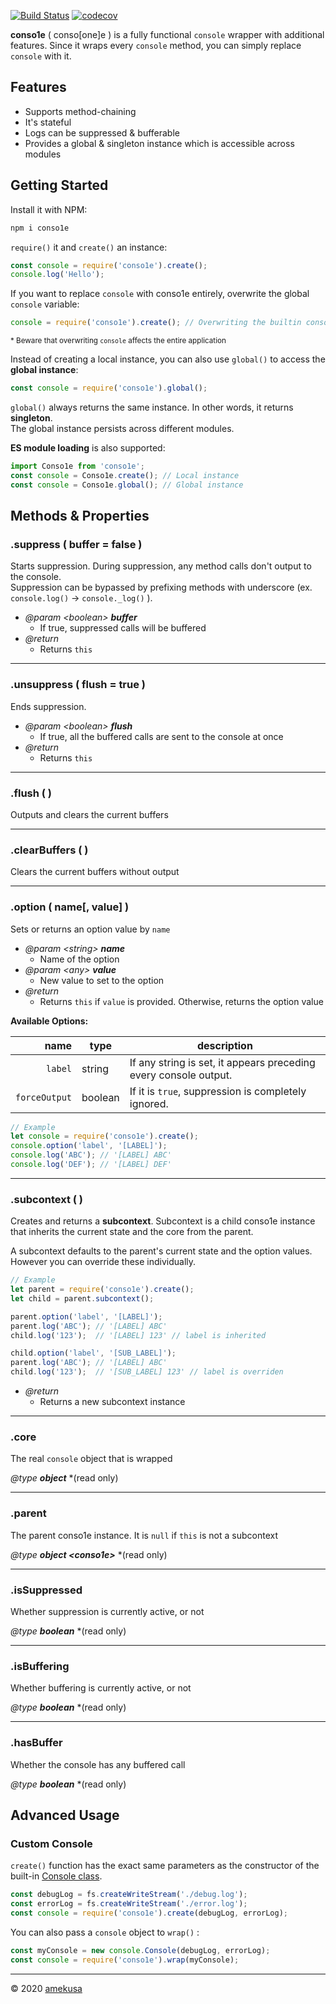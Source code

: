 [![Build Status](https://travis-ci.org/amekusa/conso1e.svg?branch=master)](https://travis-ci.org/amekusa/conso1e) [![codecov](https://codecov.io/gh/amekusa/conso1e/branch/master/graph/badge.svg)](https://codecov.io/gh/amekusa/conso1e)

**conso1e** ( conso[one]e ) is a fully functional `console` wrapper with additional features. Since it wraps every `console` method, you can simply replace `console` with it.

## Features

- Supports method-chaining
- It's stateful
- Logs can be suppressed & bufferable
- Provides a global & singleton instance which is accessible across modules

## Getting Started

Install it with NPM:

```sh
npm i conso1e
```

`require()` it and `create()` an instance:

```js
const console = require('conso1e').create();
console.log('Hello');
```

If you want to replace `console` with conso1e entirely, overwrite the global `console` variable:

```js
console = require('conso1e').create(); // Overwriting the builtin console object
```

<small>* Beware that overwriting `console` affects the entire application</small>

Instead of creating a local instance, you can also use `global()` to access the **global instance**:

```js
const console = require('conso1e').global();
```

`global()` always returns the same instance. In other words, it returns **singleton**.  
The global instance persists across different modules.

**ES module loading** is also supported:

```js
import Conso1e from 'conso1e';
const console = Conso1e.create(); // Local instance
const console = Conso1e.global(); // Global instance
```

## Methods & Properties

### .suppress ( buffer = false )

Starts suppression. During suppression, any method calls don't output to the console.  
Suppression can be bypassed by prefixing methods with underscore (ex. `console.log()` → `console._log()` ).

- *@param \<boolean>* ***buffer***
	- If true, suppressed calls will be buffered
- *@return*
	- Returns `this`

---

### .unsuppress ( flush = true )

Ends suppression.

- *@param \<boolean>* ***flush***
	- If true, all the buffered calls are sent to the console at once
- *@return*
	- Returns `this`

---

### .flush ( )

Outputs and clears the current buffers

---

### .clearBuffers ( )

Clears the current buffers without output

---

### .option ( name[, value] )

Sets or returns an option value by `name`

- *@param \<string>* ***name***
	- Name of the option  
- *@param \<any>* ***value***
	- New value to set to the option
- *@return*
	- Returns `this` if `value` is provided. Otherwise, returns the option value

**Available Options:**

|          name | type    | description                                                  |
| ------------: | ------- | ------------------------------------------------------------ |
|       `label` | string  | If any string is set, it appears preceding every console output. |
| `forceOutput` | boolean | If it is `true`, suppression is completely ignored.          |

```js
// Example
let console = require('conso1e').create();
console.option('label', '[LABEL]');
console.log('ABC'); // '[LABEL] ABC'
console.log('DEF'); // '[LABEL] DEF'
```


---

### .subcontext ( )

Creates and returns a **subcontext**. Subcontext is a child conso1e instance that inherits the current state and the core from the parent.

A subcontext defaults to the parent's current state and the option values. However you can override these individually.

```js
// Example
let parent = require('conso1e').create();
let child = parent.subcontext();

parent.option('label', '[LABEL]');
parent.log('ABC'); // '[LABEL] ABC'
child.log('123');  // '[LABEL] 123' // label is inherited

child.option('label', '[SUB_LABEL]');
parent.log('ABC'); // '[LABEL] ABC'
child.log('123');  // '[SUB_LABEL] 123' // label is overriden
```

- *@return*
	- Returns a new subcontext instance

---

### .core

The real `console` object that is wrapped

*@type* ***object*** *(read only)

---

### .parent

The parent conso1e instance. It is `null` if `this` is not a subcontext

*@type* ***object \<conso1e>*** *(read only)

---

### .isSuppressed

Whether suppression is currently active, or not

*@type* ***boolean*** *(read only)

---

### .isBuffering

Whether buffering is currently active, or not

*@type* ***boolean*** *(read only)

---

### .hasBuffer

Whether the console has any buffered call

*@type* ***boolean*** *(read only)

## Advanced Usage

### Custom Console

`create()` function has the exact same parameters as the constructor of the built-in [Console class](https://nodejs.org/api/console.html#console_class_console).

```js
const debugLog = fs.createWriteStream('./debug.log');
const errorLog = fs.createWriteStream('./error.log');
const console = require('conso1e').create(debugLog, errorLog);
```

You can also pass a `console` object to `wrap()` :

```js
const myConsole = new console.Console(debugLog, errorLog);
const console = require('conso1e').wrap(myConsole);
```

---

&copy; 2020 [amekusa](https://amekusa.com)
